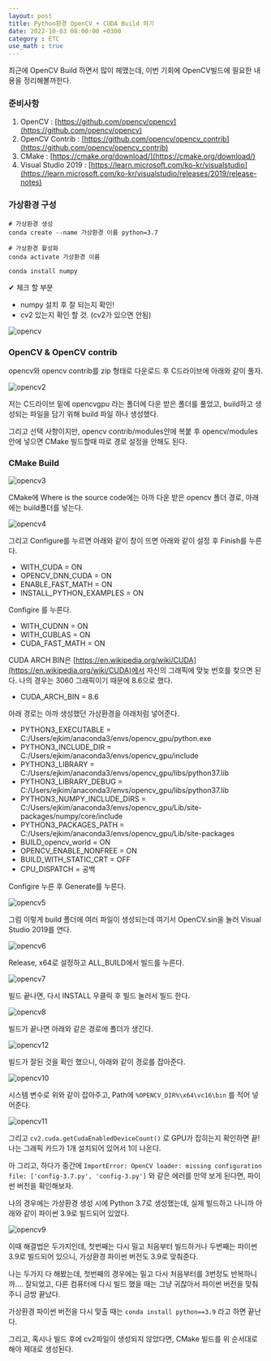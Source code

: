 ```yaml
---
layout: post
title: Python환경 OpenCV + CUDA Build 하기
date: 2022-10-03 08:00:00 +0300
category : ETC
use_math : true
---   
```

 

최근에 OpenCV Build 하면서 많이 헤맸는데, 이번 기회에 OpenCV빌드에 필요한 내용을 정리해볼까한다.  

### 준비사항 

1. OpenCV : [https://github.com/opencv/opencv](https://github.com/opencv/opencv)
2. OpenCV Contrib : [https://github.com/opencv/opencv_contrib](https://github.com/opencv/opencv_contrib)
3. CMake : [https://cmake.org/download/](https://cmake.org/download/)
4. Visual Studio 2019 : [https://learn.microsoft.com/ko-kr/visualstudio](https://learn.microsoft.com/ko-kr/visualstudio/releases/2019/release-notes) 


### 가상환경 구성 

```
# 가상환경 생성 
conda create --name 가상환경 이름 python=3.7

# 가상환경 활성화
conda activate 가상환경 이름

conda install numpy
```

✔ 체크 할 부분
- numpy 설치 후 잘 되는지 확인!
- cv2 있는지 확인 할 것. (cv2가 있으면 안됨)

![opencv](/public/img/opencv1.png)


### OpenCV & OpenCV contrib 

opencv와 opencv contrib를 zip 형태로 다운로드 후 C드라이브에 아래와 같이 풀자.

![opencv2](/public/img/opencv2.png)

저는 C드라이브 밑에 opencvgpu 라는 폴더에 다운 받은 폴더를 풀었고, build하고 생성되는 파일을 담기 위해 build 파일 하나 생성했다.  

그리고 선택 사항이지만, opencv contrib/modules안에 복붙 후 opencv/modules 안에 넣으면 CMake 빌드할때 따로 경로 설정을 안해도 된다. 

### CMake Build 

![opencv3](/public/img/opencv3.png)

CMake에 Where is the source code에는 아까 다운 받은 opencv 폴더 경로, 아래에는 build폴더를 넣는다. 

![opencv4](/public/img/opencv4.png)

그리고 Configure를 누르면 아래와 같이 창이 뜨면 아래와 같이 설정 후 Finish를 누른다. 

* WITH_CUDA = ON
* OPENCV_DNN_CUDA = ON
* ENABLE_FAST_MATH = ON
* INSTALL_PYTHON_EXAMPLES = ON

Configire 를 누른다. 

* WITH_CUDNN = ON
* WITH_CUBLAS = ON
* CUDA_FAST_MATH = ON

CUDA ARCH BIN은 [https://en.wikipedia.org/wiki/CUDA](https://en.wikipedia.org/wiki/CUDA)에서 자신의 그래픽에 맞늦
번호를 찾으면 된다. 나의 경우는 3060 그래픽이기 때문에 8.6으로 했다. 

* CUDA_ARCH_BIN = 8.6

아래 경로는 아까 생성했던 가상환경을 아래처럼 넣어준다. 

* PYTHON3_EXECUTABLE = C:/Users/ejkim/anaconda3/envs/opencv_gpu/python.exe
* PYTHON3_INCLUDE_DIR = C:/Users/ejkim/anaconda3/envs/opencv_gpu/include
* PYTHON3_LIBRARY = C:/Users/ejkim/anaconda3/envs/opencv_gpu/libs/python37.lib
* PYTHON3_LIBRARY_DEBUG = C:/Users/ejkim/anaconda3/envs/opencv_gpu/libs/python37.lib
* PYTHON3_NUMPY_INCLUDE_DIRS = C:/Users/ejkim/anaconda3/envs/opencv_gpu/Lib/site-packages/numpy/core/include
* PYTHON3_PACKAGES_PATH = C:/Users/ejkim/anaconda3/envs/opencv_gpu/Lib/site-packages  
* BUILD_opencv_world = ON 
* OPENCV_ENABLE_NONFREE = ON
* BUILD_WITH_STATIC_CRT = OFF
* CPU_DISPATCH = 공백

Configire 누른 후 Generate를 누른다. 

![opencv5](/public/img/opencv5.png)

그럼 이렇게 build 폴더에 여러 파일이 생성되는데 여기서 OpenCV.sin을 눌러 Visual Studio 2019를 연다. 

![opencv6](/public/img/opencv6.png)

Release, x64로 설정하고 ALL_BUILD에서 빌드를 누른다. 

![opencv7](/public/img/opencv7.png)

빌드 끝나면, 다시 INSTALL 우클릭 후 빌드 눌러서 빌드 한다. 

![opencv8](/public/img/opencv8.png)


빌드가 끝나면 아래와 같은 경로에 폴더가 생긴다. 

![opencv12](/public/img/opencv12.png)

빌드가 잘된 것을 확인 했으니, 아래와 같이 경로를 잡아준다. 

![opencv10](/public/img/opencv10.png) 

시스템 변수로 위와 같이 잡아주고, Path에 `%OPENCV_DIR%\x64\vc16\bin` 를 적어 넣어준다. 

![opencv11](/public/img/opencv11.png) 

그리고 `cv2.cuda.getCudaEnabledDeviceCount()` 로 GPU가 잡히는지 확인하면 끝! 
나는 그래픽 카드가 1개 설치되어 있어서 1이 나온다.


아 그리고, 
하다가 중간에 `ImportError: OpenCV loader: missing configuration file: ['config-3.7.py', 'config-3.py']` 와 같은 에러를 만약 보게 된다면, 파이썬 버전을 확인해보자.  


나의 경우에는 가상환경 생성 시에 Python 3.7로 생성했는데, 실제 빌드하고 나니까 아래와 같이 파이썬 3.9로 빌드되어 있었다. 

![opencv9](/public/img/opencv9.png)

이때 해결법은 두가지인데, 첫번째는 다시 밀고 처음부터 빌드하거나 두번째는 파이썬 3.9로 빌드되어 있으니, 가상환경 파이썬 버전도 3.9로 맞춰준다.

나는 두가지 다 해봤는데, 첫번째의 경우에는 밀고 다시 처음부터를 3번정도 반복하니까.... 잘되었고, 다른 컴퓨터에 다시 빌드 했을 때는 그냥 귀찮아서 파이썬 버전을 맞춰주니 금방 끝났다. 

가상환경 파이썬 버전을 다시 맞출 때는 `conda install python==3.9` 라고 하면 끝난다. 

그리고, 혹시나 빌드 후에 cv2파일이 생성되지 않았다면, CMake 빌드를 위 순서대로 해야 제대로 생성된다. 